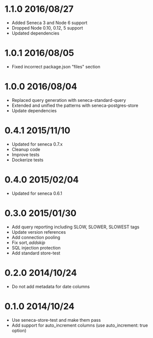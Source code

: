 # 1.1.0 2016/08/27
* Added Seneca 3 and Node 6 support
* Dropped Node 0.10, 0.12, 5 support
* Updated dependencies

# 1.0.1 2016/08/05
* Fixed incorrect package.json "files" section

# 1.0.0 2016/08/04
* Replaced query generation with seneca-standard-query
* Extended and unified the patterns with seneca-postgres-store
* Update dependencies


# 0.4.1 2015/11/10
* Updated for seneca 0.7.x
* Cleanup code
* Improve tests
* Dockerize tests

# 0.4.0 2015/02/04
* Updated for seneca 0.6.1

# 0.3.0 2015/01/30
* Add query reporting including SLOW, SLOWER, SLOWEST tags
* Update version references
* Add connection pooling
* Fix sort$, add skip$
* SQL injection protection
* Add standard store-test

# 0.2.0 2014/10/24
* Do not add metadata for date columns

# 0.1.0 2014/10/24
* Use seneca-store-test and make them pass
* Add support for auto_increment columns (use auto_increment: true option)

